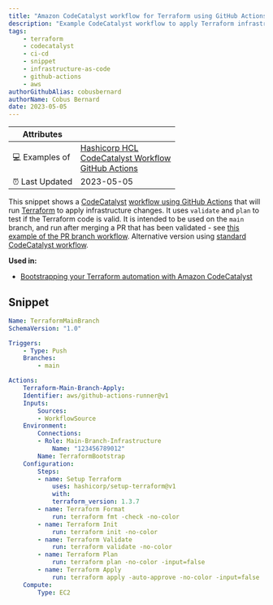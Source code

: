 ```yaml
---
title: "Amazon CodeCatalyst workflow for Terraform using GitHub Actions"
description: "Example CodeCatalyst workflow to apply Terraform infrastructure changes using GitHub Actions."
tags:
    - terraform
    - codecatalyst
    - ci-cd
    - snippet
    - infrastructure-as-code
    - github-actions
    - aws
authorGithubAlias: cobusbernard
authorName: Cobus Bernard
date: 2023-05-05
---
```


| Attributes             |                                                                 |
|------------------------|-----------------------------------------------------------------|
| 💻 Examples of      | [Hashicorp HCL](https://github.com/hashicorp/hcl) <br> [CodeCatalyst Workflow](https://docs.aws.amazon.com/codecatalyst/latest/userguide/workflow-reference.html?sc_channel=el&sc_campaign=devopswave&sc_content=snp_tf_cc_gh&sc_geo=mult&sc_country=mult&sc_outcome=acq) <br> [GitHub Actions](https://docs.aws.amazon.com/codecatalyst/latest/userguide/github-action-ref.html?sc_channel=el&sc_campaign=devopswave&sc_content=snp_tf_cc_gh&sc_geo=mult&sc_country=mult&sc_outcome=acq)|
| ⏰ Last Updated        | 2023-05-05                                                  |

This snippet shows a [CodeCatalyst](https://codecatalyst.aws/?sc_channel=el&sc_campaign=devopswave&sc_content=snp_tf_cc_gh&sc_geo=mult&sc_country=mult&sc_outcome=acq) [workflow using GitHub Actions](https://docs.aws.amazon.com/codecatalyst/latest/userguide/github-action-ref.html?sc_channel=el&sc_campaign=devopswave&sc_content=snp_tf_cc_gh&sc_geo=mult&sc_country=mult&sc_outcome=acq) that will run [Terraform](https://terraform.io) to apply infrastructure changes. It uses `validate` and `plan` to test if the Terraform code is valid. It is intended to be used on the `main` branch, and run after merging a PR that has been validated - see [this example of the PR branch workflow](../terraform-codecatalyst-github-actions-workflow-PR-branch/). Alternative version using [standard CodeCatalyst workflow](../terraform-codecatalyst-workflow/).

**Used in:**

* [Bootstrapping your Terraform automation with Amazon CodeCatalyst](../../tutorials/bootstrapping-terraform-automation-amazon-codecatalyst)

## Snippet

```yaml
Name: TerraformMainBranch
SchemaVersion: "1.0"

Triggers:
    - Type: Push
    Branches:
        - main

Actions:
    Terraform-Main-Branch-Apply:
    Identifier: aws/github-actions-runner@v1
    Inputs:
        Sources:
        - WorkflowSource
    Environment:
        Connections:
        - Role: Main-Branch-Infrastructure
            Name: "123456789012"
        Name: TerraformBootstrap
    Configuration:
        Steps:
        - name: Setup Terraform
            uses: hashicorp/setup-terraform@v1
            with:
            terraform_version: 1.3.7
        - name: Terraform Format
            run: terraform fmt -check -no-color
        - name: Terraform Init
            run: terraform init -no-color
        - name: Terraform Validate
            run: terraform validate -no-color
        - name: Terraform Plan
            run: terraform plan -no-color -input=false
        - name: Terraform Apply
            run: terraform apply -auto-approve -no-color -input=false
    Compute:
        Type: EC2
```
